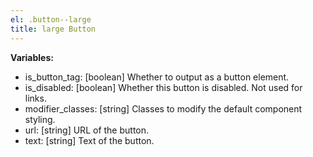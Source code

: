 ```yaml
---
el: .button--large
title: large Button
---
```


__Variables:__
* is_button_tag: [boolean] Whether to output as a button element.
* is_disabled: [boolean] Whether this button is disabled. Not used for links.
* modifier_classes: [string] Classes to modify the default component styling.
* url: [string] URL of the button.
* text: [string] Text of the button.
